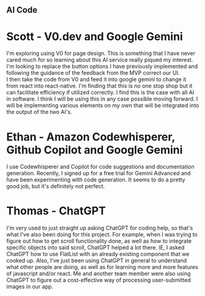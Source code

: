 ## AI Code

# Scott - V0.dev and Google Gemini
I'm exploring using V0 for page design. This is something that I have never cared much for so learning about this AI service really piqued my interest. I'm looking to replace the button options I have previously implemented and following the guidance of the feedback from the MVP correct our UI.  
I then take the code from V0 and feed it into google gemini to change it from react into react-native.
I'm finding that this is no one stop shop but it can facilitate efficiency if utilized correctly. I find this is the case with all AI in software. 
I think I will be using this in any case possible moving forward. 
I will be implementing various elements on my own that will be integrated into the output of the two AI's. 

# Ethan - Amazon Codewhisperer, Github Copilot and Google Gemini
I use Codewhisperer and Copilot for code suggestions and documentation generation.
Recently, I signed up for a free trial for Gemini Advanced and have been experimenting with code generation.
It seems to do a pretty good job, but it's definitely not perfect.

# Thomas - ChatGPT
I'm very used to just straight up asking ChatGPT for coding help, so that's what I've also been doing for this project. For example, when I was trying to figure out how to get scroll functionality done, as well as how to integrate specific objects into said scroll, ChatGPT helped a lot there. IE, I asked ChatGPT how to use FlatList with an already existing component that we cooked up. Also, I've just been using ChatGPT in general to understand what other people are doing, as well as for learning more and more features of javascript and/or react. Me and another team member were also using ChatGPT to figure out a cost-effective way of processing user-submitted images in our app.
